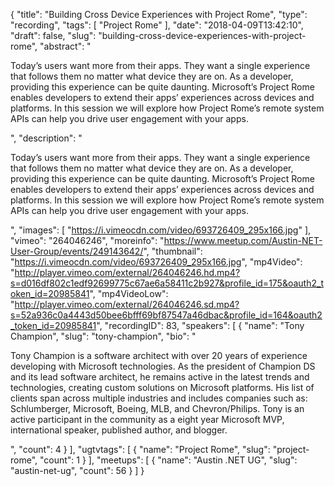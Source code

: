 {
  "title": "Building Cross Device Experiences with Project Rome",
  "type": "recording",
  "tags": [
    "Project Rome"
  ],
  "date": "2018-04-09T13:42:10",
  "draft": false,
  "slug": "building-cross-device-experiences-with-project-rome",
  "abstract": "<p>Today’s users want more from their apps. They want a single experience that follows them no matter what device they are on. As a developer, providing this experience can be quite daunting. Microsoft’s Project Rome enables developers to extend their apps’ experiences across devices and platforms. In this session we will explore how Project Rome’s remote system APIs can help you drive user engagement with your apps.</p>",
  "description": "<p>Today’s users want more from their apps. They want a single experience that follows them no matter what device they are on. As a developer, providing this experience can be quite daunting. Microsoft’s Project Rome enables developers to extend their apps’ experiences across devices and platforms. In this session we will explore how Project Rome’s remote system APIs can help you drive user engagement with your apps.</p>",
  "images": [
    "https://i.vimeocdn.com/video/693726409_295x166.jpg"
  ],
  "vimeo": "264046246",
  "moreinfo": "https://www.meetup.com/Austin-NET-User-Group/events/249143642/",
  "thumbnail": "https://i.vimeocdn.com/video/693726409_295x166.jpg",
  "mp4Video": "http://player.vimeo.com/external/264046246.hd.mp4?s=d016df802c1edf92699775c67ae6a58411c2b927&profile_id=175&oauth2_token_id=20985841",
  "mp4VideoLow": "http://player.vimeo.com/external/264046246.sd.mp4?s=52a936c0a4443d50bee6bfff69bf87547a46dbac&profile_id=164&oauth2_token_id=20985841",
  "recordingID": 83,
  "speakers": [
    {
      "name": "Tony Champion",
      "slug": "tony-champion",
      "bio": "<p>Tony Champion is a software architect with over 20 years of experience developing with Microsoft technologies. As the president of Champion DS and its lead software architect, he remains active in the latest trends and technologies, creating custom solutions on Microsoft platforms. His list of clients span across multiple industries and includes companies such as: Schlumberger, Microsoft, Boeing, MLB, and Chevron/Philips. Tony is an active participant in the community as a eight year Microsoft MVP, international speaker, published author, and blogger.</p>",
      "count": 4
    }
  ],
  "ugtvtags": [
    {
      "name": "Project Rome",
      "slug": "project-rome",
      "count": 1
    }
  ],
  "meetups": [
    {
      "name": "Austin .NET UG",
      "slug": "austin-net-ug",
      "count": 56
    }
  ]
}